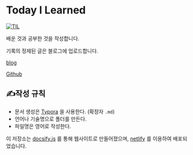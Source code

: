 # Today I Learned

<p><a href="https://cyber93-til.netlify.app"><img src="https://img.shields.io/badge/Site-https%3A%2F%2Fcyber93--til.netlify.app-blue" alt="TIL" /></a>


배운 것과 공부한 것을 작성합니다.

기록의 정제된 글은 블로그에 업로드합니다.

[blog](https://cyber93.tistory.com/)

[Github](https://github.com/cyber93/TIL)

## :writing_hand:작성 규칙

- 문서 생성은 [Typora](https://www.typora.io/) 을 사용한다. (확장자 `.md`)
- 언어나 기술명으로 폴더를 만든다. 
- 파일명은 영어로 작성한다.

이 저장소는 [docsify.js](https://docsify.js.org/#/) 를 통해 웹사이트로 만들어졌으며, [netlify](https://www.netlify.com/) 를 이용하여 배포되었습니다.